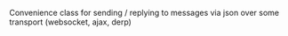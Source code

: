 Convenience class for sending / replying to messages via json over some transport (websocket, ajax, derp)
